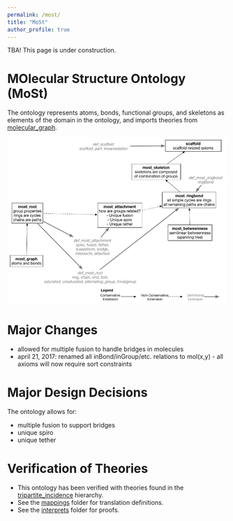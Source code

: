```yaml
---
permalink: /most/
title: "MoSt"
author_profile: true
---
```


TBA! This page is under construction.

# MOlecular Structure Ontology (MoSt)

The ontology represents atoms, bonds, functional groups, and skeletons as elements of the domain in the ontology, and imports theories from [molecular_graph](https://github.com/gruninger/colore/blob/master/ontologies/molecular_graph/).

![most hierarchy](/images/most_semantic_conditions.jpg)

Major Changes
=============
- allowed for multiple fusion to handle bridges in molecules
- april 21, 2017: renamed all inBond/inGroup/etc. relations to mol(x,y) - all axioms will now require sort constraints

Major Design Decisions
======================
The ontology allows for:
- multiple fusion to support bridges
- unique spiro
- unique tether

Verification of Theories
================================================
- This ontology has been verified with theories found in the [tripartite_incidence](https://github.com/gruninger/colore/blob/master/ontologies/tripartite_incidence/) hierarchy.
- See the [mappings](https://github.com/gruninger/colore/blob/master/ontologies/most/mappings/) folder for translation definitions.
- See the [interprets](https://github.com/gruninger/colore/blob/master/ontologies/most/interprets/) folder for proofs.